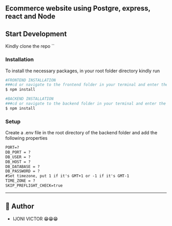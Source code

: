 ## Ecommerce website using Postgre, express, react and Node

## Start Development

Kindly clone the repo ``


### Installation

To install the necessary packages, in your root folder directory kindly run

```bash
#FRONTEND INSTALLATION
###cd or navigate to the frontend folder in your terminal and enter the following command 
$ npm install

#BACKEND INSTALLATION
###cd or navigate to the backend folder in your terminal and enter the following command 
$ npm install
```

### Setup

Create a .env file in the root directory of the backend folder and add the following properties

```markdown
PORT=?
DB_PORT = ?
DB_USER = ?
DB_HOST = ?
DB_DATABASE = ?
DB_PASSWORD = ?
#Set timezone, put 1 if it's GMT+1 or -1 if it's GMT-1
TIME_ZONE = ?
SKIP_PREFLIGHT_CHECK=true 
```
---


## 🎩 Author

- IJONI VICTOR 😁😁😁
